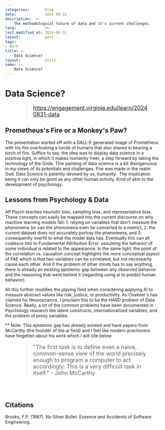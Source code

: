 ```yaml
---
categories:       blog
date:             2024-08-31
description:  >-
    The methodological future of data and it's current challenges.
lang:             en
last_modified_at: 2024-08-31
layout:           post
tags:
- Work
title: >-
    Data Science?
layout:           style
name: >-
    Data Science?
---
```


# Data Science?

<figure class="container-lg" style="padding: 0;">
    <blockquote class="blockquote" style="font-size: 18px;">
    <a href="https://engagement.virginia.edu/learn/20240831-data">https://engagement.virginia.edu/learn/20240831-data</a>
    </blockquote>
</figure>

## Prometheus's Fire or a Monkey's Paw? 

The presentation started off with a DALL-E generated image of Prometheus with his fire overlooking a horde of humans that also shared in bearing a torch of fire. Suffice to say, the idea was to display data science in a positive light, in which it makes humanity freer, a step forward by taking the technology of the Gods. This painting of data science is a bit disingenuous in my views of its potentials and challenges. Fire was made in the realm God. Data Science is patently devised by us, humanity.  The implication being it can only be good as any other human activity. Kind of akin to the development of psychology.

## Lessons from Psychology & Data

AP Psych teaches heuristic bias, sampling bias, and representative bias. These concepts can easily be mapped into the current discourse on why machine learning models fail: 1. relying on variables that don't measure the phenomena (or can the phenomena even be converted to a metric), 2. the current dataset does not accurately portray the phenomena, and 3. consequently overfit to what the model data has. Eventually this can all coalesce into to Fundamental Attribution Error: assuming the behavior of some individual is related to the appearance. In the same light, the point of the correlation vs. causation concept highlights the more conceptual aspect of FAE which is that two variables can be correlated, but not necessarily cause each other. And if the problem of other minds has to say anything, there is already an existing epistemic gap between any observed behavior and the reasoning that went behind it (regarding using ai to predict human behavior). 

All this further muddles the playing field when considering applying AI to measure abstract values like risk, justice, or productivity. As Chalmer's has claimed for Neuroscience, I proclaim this to be the HARD problem of Data Science. Really, a lot of the common problems have been documented in Psychology research like latent constructs, internationalized variables, and the problem of proxy variables.

** Note: This epistemic gap has already existed and have papers from McCarthy (the founder of the ai field) and I feel like modern practioners have forgetten about his work which I will cite below.

<figure class="container-lg" style="padding: 0;">
    <blockquote class="blockquote" style="font-size: 18px;">
    <p>"The first task is to define even a naive, common-sense view of the world precisely enough to program a computer to act accordingly. This is a very difficult task in itself." - John McCarthy</p>
    </blockquote>
</figure>

<br/><br/>

## Citations

Brooks, F.P. (1987). No Silver Bullet: Essence and Accidents of Software Engineering.
